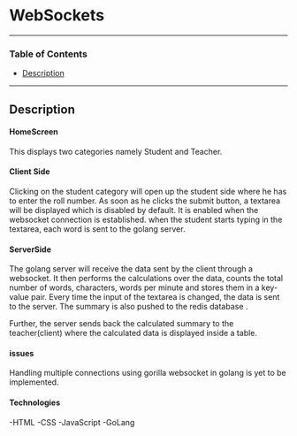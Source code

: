 # WebSockets 

---

### Table of Contents
- [Description](#description)
---

## Description
#### HomeScreen
This displays two categories namely Student and Teacher. 

#### Client Side
Clicking on the student category will open up the student side where he has to enter the roll number. As soon as he clicks the submit button, a textarea will be displayed which is disabled
by default. It is enabled when the websocket connection is established. when the student starts typing in the textarea, each word is sent to the golang server.

#### ServerSide
The golang server will receive the data sent by the client through a websocket. It then performs the calculations over the data, counts the total number of words, characters, words per minute
and stores them in a key-value pair. Every time the input of the textarea is changed, the data is sent to the server. The summary is also pushed to the redis database .

Further, the server sends back the calculated summary to the teacher(client) where the calculated data is displayed inside a table.

#### issues
Handling multiple connections using gorilla websocket in golang is yet to be implemented.



#### Technologies

-HTML
-CSS
-JavaScript
-GoLang


